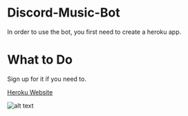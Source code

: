 # Discord-Music-Bot
In order to use the bot, you first need to create a heroku app. 
# What to Do
Sign up for it if you need to.


[Heroku Website](https://id.heroku.com/login)


![alt text](https://github.com/RealMaoMao/Discord-Music-Bot/blob/main/commands/music%20bot.png)
